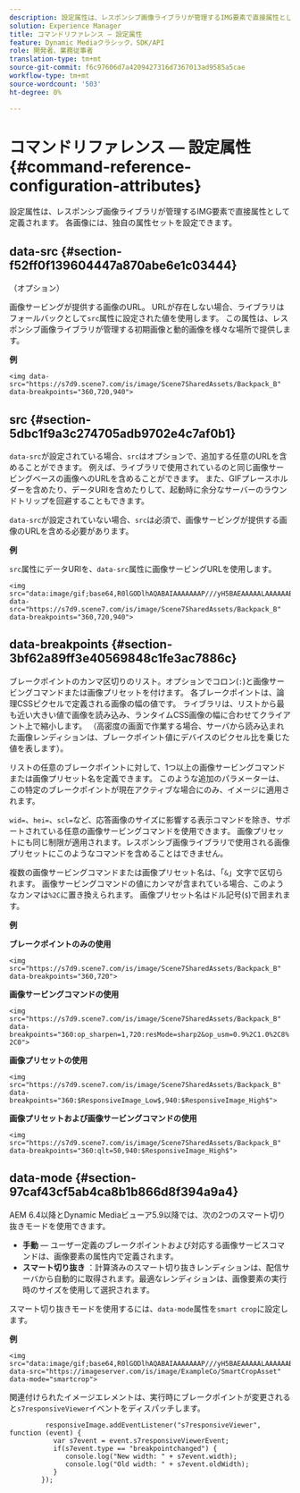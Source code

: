 ```yaml
---
description: 設定属性は、レスポンシブ画像ライブラリが管理するIMG要素で直接属性として定義されます。 各画像には、独自の属性セットを設定できます。
solution: Experience Manager
title: コマンドリファレンス — 設定属性
feature: Dynamic Mediaクラシック，SDK/API
role: 開発者、業務従事者
translation-type: tm+mt
source-git-commit: f6c97606d7a4209427316d7367013ad9585a5cae
workflow-type: tm+mt
source-wordcount: '503'
ht-degree: 0%

---
```



# コマンドリファレンス — 設定属性{#command-reference-configuration-attributes}

設定属性は、レスポンシブ画像ライブラリが管理するIMG要素で直接属性として定義されます。 各画像には、独自の属性セットを設定できます。

## data-src {#section-f52ff0f139604447a870abe6e1c03444}

（オプション）

画像サービングが提供する画像のURL。 URLが存在しない場合、ライブラリはフォールバックとして`src`属性に設定された値を使用します。 この属性は、レスポンシブ画像ライブラリが管理する初期画像と動的画像を様々な場所で提供します。

**例**

```
<img data-src="https://s7d9.scene7.com/is/image/Scene7SharedAssets/Backpack_B" data-breakpoints="360,720,940">
```

## src {#section-5dbc1f9a3c274705adb9702e4c7af0b1}

`data-src`が設定されている場合、`src`はオプションで、追加する任意のURLを含めることができます。 例えば、ライブラリで使用されているのと同じ画像サービングベースの画像へのURLを含めることができます。 また、GIFプレースホルダーを含めたり、データURIを含めたりして、起動時に余分なサーバーのラウンドトリップを回避することもできます。

`data-src`が設定されていない場合、`src`は必須で、画像サービングが提供する画像のURLを含める必要があります。

**例**

`src`属性にデータURIを、`data-src`属性に画像サービングURLを使用します。

```
<img src="data:image/gif;base64,R0lGODlhAQABAIAAAAAAAP///yH5BAEAAAAALAAAAAABAAEAAAIBRAA7" data-src="https://s7d9.scene7.com/is/image/Scene7SharedAssets/Backpack_B" data-breakpoints="360,720,940">
```

## data-breakpoints {#section-3bf62a89ff3e40569848c1fe3ac7886c}

ブレークポイントのカンマ区切りのリスト。オプションでコロン(`:`)と画像サービングコマンドまたは画像プリセットを付けます。 各ブレークポイントは、論理CSSピクセルで定義される画像の幅の値です。 ライブラリは、リストから最も近い大きい値で画像を読み込み、ランタイムCSS画像の幅に合わせてクライアント上で縮小します。 （高密度の画面で作業する場合、サーバから読み込まれた画像レンディションは、ブレークポイント値にデバイスのピクセル比を乗じた値を表します）。

リストの任意のブレークポイントに対して、1つ以上の画像サービングコマンドまたは画像プリセット名を定義できます。 このような追加のパラメーターは、この特定のブレークポイントが現在アクティブな場合にのみ、イメージに適用されます。

`wid=`、`hei=`、`scl=`など、応答画像のサイズに影響する表示コマンドを除き、サポートされている任意の画像サービングコマンドを使用できます。 画像プリセットにも同じ制限が適用されます。レスポンシブ画像ライブラリで使用される画像プリセットにこのようなコマンドを含めることはできません。

複数の画像サービングコマンドまたは画像プリセット名は、「`&`」文字で区切られます。 画像サービングコマンドの値にカンマが含まれている場合、このようなカンマは`%2C`に置き換えられます。 画像プリセット名はドル記号(`$`)で囲まれます。

**例**

**ブレークポイントのみの使用**

`<img src="https://s7d9.scene7.com/is/image/Scene7SharedAssets/Backpack_B" data-breakpoints="360,720">`

**画像サービングコマンドの使用**

`<img src="https://s7d9.scene7.com/is/image/Scene7SharedAssets/Backpack_B" data-breakpoints="360:op_sharpen=1,720:resMode=sharp2&op_usm=0.9%2C1.0%2C8%2C0">`

**画像プリセットの使用**

`<img src="https://s7d9.scene7.com/is/image/Scene7SharedAssets/Backpack_B" data-breakpoints="360:$ResponsiveImage_Low$,940:$ResponsiveImage_High$">`

**画像プリセットおよび画像サービングコマンドの使用**

`<img src="https://s7d9.scene7.com/is/image/Scene7SharedAssets/Backpack_B" data-breakpoints="360:qlt=50,940:$ResponsiveImage_High$">`

## data-mode {#section-97caf43cf5ab4ca8b1b866d8f394a9a4}

AEM 6.4以降とDynamic Mediaビューア5.9以降では、次の2つのスマート切り抜きモードを使用できます。

* **手動**  — ユーザー定義のブレークポイントおよび対応する画像サービスコマンドは、画像要素の属性内で定義されます。
* **スマート切り抜き** ：計算済みのスマート切り抜きレンディションは、配信サーバから自動的に取得されます。最適なレンディションは、画像要素の実行時のサイズを使用して選択されます。

スマート切り抜きモードを使用するには、`data-mode`属性を`smart crop`に設定します。

**例**

```
<img 
src="data:image/gif;base64,R0lGODlhAQABAIAAAAAAAP///yH5BAEAAAAALAAAAAABAAEAAAIBRAA7" 
data-src="https://imageserver.com/is/image/ExampleCo/SmartCropAsset" 
data-mode="smartcrop">
```

関連付けられたイメージエレメントは、実行時にブレークポイントが変更されると`s7responsiveViewer`イベントをディスパッチします。

```
         responsiveImage.addEventListener("s7responsiveViewer", function (event) { 
           var s7event = event.s7responsiveViewerEvent; 
           if(s7event.type == "breakpointchanged") { 
              console.log("New width: " + s7event.width); 
              console.log("Old width: " + s7event.oldWidth); 
           } 
        });
```

